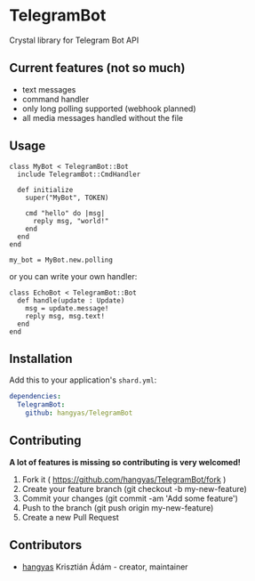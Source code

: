 # TelegramBot

Crystal library for Telegram Bot API

## Current features (not so much)

 - text messages
 - command handler
 - only long polling supported (webhook planned)
 - all media messages handled without the file

## Usage


```crystal
class MyBot < TelegramBot::Bot
  include TelegramBot::CmdHandler

  def initialize
    super("MyBot", TOKEN)

    cmd "hello" do |msg|
      reply msg, "world!"
    end
  end
end

my_bot = MyBot.new.polling
```

or you can write your own handler:

```crystal
class EchoBot < TelegramBot::Bot
  def handle(update : Update)
    msg = update.message!
    reply msg, msg.text!
  end
end
```

## Installation

Add this to your application's `shard.yml`:

```yaml
dependencies:
  TelegramBot:
    github: hangyas/TelegramBot
```


## Contributing

__A lot of features is missing so contributing is very welcomed!__

1. Fork it ( https://github.com/hangyas/TelegramBot/fork )
2. Create your feature branch (git checkout -b my-new-feature)
3. Commit your changes (git commit -am 'Add some feature')
4. Push to the branch (git push origin my-new-feature)
5. Create a new Pull Request

## Contributors

- [hangyas](https://github.com/hangyas) Krisztián Ádám - creator, maintainer
